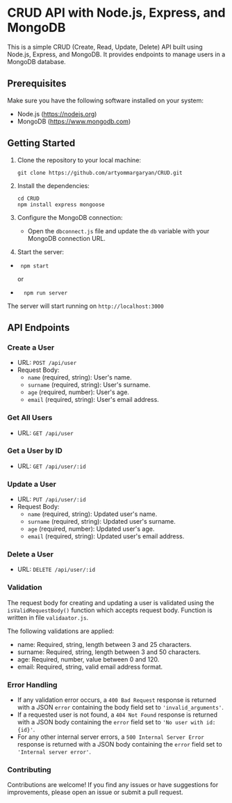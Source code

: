 # CRUD API with Node.js, Express, and MongoDB

This is a simple CRUD (Create, Read, Update, Delete) API built using Node.js, Express, and MongoDB. It provides
endpoints to manage users in a MongoDB database.

## Prerequisites

Make sure you have the following software installed on your system:

- Node.js (https://nodejs.org)
- MongoDB (https://www.mongodb.com)

## Getting Started

1. Clone the repository to your local machine:

    ```shell
   git clone https://github.com/artyommargaryan/CRUD.git 

2. Install the dependencies:

   ```shell
   cd CRUD
   npm install express mongoose
   ```
   
3. Configure the MongoDB connection:
    - Open the `dbconnect.js` file and update the `db` variable with your MongoDB connection URL.

4. Start the server:
- ```shell
   npm start
    ```
  or
- ```shell
    npm run server
    ```


The server will start running on `http://localhost:3000`



## API Endpoints

### Create a User

- URL: `POST /api/user`
- Request Body:
    - `name` (required, string): User's name.
    - `surname` (required, string): User's surname.
    - `age` (required, number): User's age.
    - `email` (required, string): User's email address.

### Get All Users

- URL: `GET /api/user`

### Get a User by ID

- URL: `GET /api/user/:id`

### Update a User

- URL: `PUT /api/user/:id`
- Request Body:
    - `name` (required, string): Updated user's name.
    - `surname` (required, string): Updated user's surname.
    - `age` (required, number): Updated user's age.
    - `email` (required, string): Updated user's email address.

### Delete a User

- URL: `DELETE /api/user/:id`

### Validation

The request body for creating and updating a user is validated using the `isValidRequestBody()` function which accepts
request body. Function is written in file `validaator.js`.

The following validations are applied:

- name: Required, string, length between 3 and 25 characters.
- surname: Required, string, length between 3 and 50 characters.
- age: Required, number, value between 0 and 120.
- email: Required, string, valid email address format.

### Error Handling

- If any validation error occurs, a `400 Bad Request` response is returned with a JSON `error` containing the body field
  set to `'invalid_arguments'`.
- If a requested user is not found, a `404 Not Found` response is returned with a JSON body containing the `error` field
  set to `'No user with id: {id}'`.
- For any other internal server errors, a `500 Internal Server Error` response is returned with a JSON body containing
  the `error` field set to `'Internal server error'`.

### Contributing

Contributions are welcome! If you find any issues or have suggestions for improvements, please open an issue or submit a
pull request.